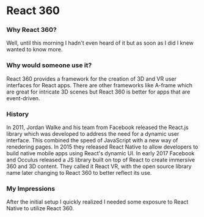 # React 360

### Why React 360? 

Well, until this morning I hadn't even heard of it but as soon as I did I knew wanted to know more.

### Why would someone use it?

React 360 provides a framework for the creation of 3D and VR user interfaces for React apps. There are other frameworks like A-frame which are great for intricate 3D scenes but React 360 is better for apps that are event-driven.

### History

In 2011, Jordan Walke and his team from Facebook released the React.js library which was developed to address the need for a dynamic user interface. This combined the speed of JavaScript with a new way of renedering pages. In 2015 they released React Native to allow developers to build native mobile apps using React's dynamic UI.
In early 2017 Facebook and Occulus released a JS library built on top of React to create immersive 360 and 3D content. They called it React VR, with the open source library name later changing to React 360 to better reflect its use.

### My Impressions

After the initial setup I quickly realized I needed some exposure to React Native to utilize React 360.

